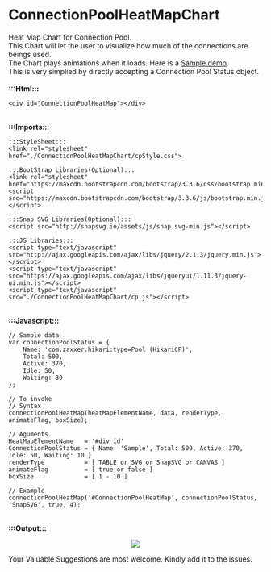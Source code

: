 # ConnectionPoolHeatMapChart
Heat Map Chart for Connection Pool.<br>
This Chart will let the user to visualize how much of the connections are beings used.<br>
The Chart plays animations when it loads. Here is a <a href="http://vsvarun.github.io/Connection-Pool-Heat-Map-Chart/">Sample demo</a>.<br>
This is very simplied by directly accepting a Connection Pool Status object.<br>
<br><b>:::Html:::</b>
```
<div id="ConnectionPoolHeatMap"></div>
```
<br><b>:::Imports:::</b>
```
:::StyleSheet:::  
<link rel="stylesheet" href="./ConnectionPoolHeatMapChart/cpStyle.css">

:::BootStrap Libraries(Optional):::
<link rel="stylesheet" href="https://maxcdn.bootstrapcdn.com/bootstrap/3.3.6/css/bootstrap.min.css"> 
<script src="https://maxcdn.bootstrapcdn.com/bootstrap/3.3.6/js/bootstrap.min.js"> </script> 

:::Snap SVG Libraries(Optional):::
<script src="http://snapsvg.io/assets/js/snap.svg-min.js"></script>

:::JS Libraries:::  
<script type="text/javascript" src="http://ajax.googleapis.com/ajax/libs/jquery/2.1.3/jquery.min.js"></script>
<script type="text/javascript" src="https://ajax.googleapis.com/ajax/libs/jqueryui/1.11.3/jquery-ui.min.js"></script>
<script type="text/javascript" src="./ConnectionPoolHeatMapChart/cp.js"></script> 
```
<br><b>:::Javascript:::</b>
```
// Sample data
var connectionPoolStatus = {
	Name: 'com.zaxxer.hikari:type=Pool (HikariCP)',
	Total: 500,
	Active: 370,
	Idle: 50,
	Waiting: 30
};

// To invoke
// Syntax
connectionPoolHeatMap(heatMapElementName, data, renderType, animateFlag, boxSize);

// Aguments
HeatMapElementName   = '#div id'
ConnectionPoolStatus = { Name: 'Sample', Total: 500, Active: 370, Idle: 50, Waiting: 10 }
renderType           = [ TABLE or SVG or SnapSVG or CANVAS ]
animateFlag          = [ true or false ]
boxSize              = [ 1 - 10 ]

// Example 
connectionPoolHeatMap('#ConnectionPoolHeatMap', connectionPoolStatus, 'SnapSVG', true, 4);
```
<br><b>:::Output:::</b>
<p align="center">
  <img src="https://github.com/VsVarun/ConnectionPoolHeatMapChart/blob/master/CPHeatMapChart.JPG?raw=true"/>
</p>


Your Valuable Suggestions are most welcome.
Kindly add it to the issues.
